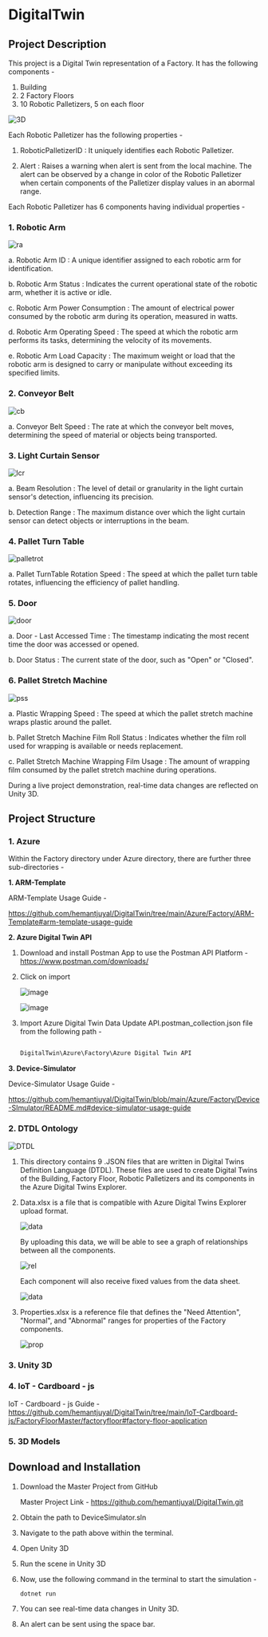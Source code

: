 # DigitalTwin

## Project Description

This project is a Digital Twin representation of a Factory. It has the following components -  

1. Building
2. 2 Factory Floors
3. 10 Robotic Palletizers, 5 on each floor

![3D](https://github.com/garimasrivastavaa/read-me-trials/assets/94553271/8d88740e-35be-448c-8845-5fd560860e7c)

Each Robotic Palletizer has the following properties - 

1. RoboticPalletizerID : It uniquely identifies each Robotic Palletizer.
   
2. Alert : Raises a warning when alert is sent from the local machine. The alert can be observed by a change in color of the Robotic Palletizer when certain components of the Palletizer display values in an abormal range. 

Each Robotic Palletizer has 6 components having individual properties - 

### 1. Robotic Arm

   ![ra](https://github.com/garimasrivastavaa/read-me-trials/assets/94553271/e83b6f26-41c0-46b3-979d-07a60ec322a2)

   a. Robotic Arm ID : A unique identifier assigned to each robotic arm for identification.

   b. Robotic Arm Status : Indicates the current operational state of the robotic arm, whether it is active or idle.
   
   c. Robotic Arm Power Consumption : The amount of electrical power consumed by the robotic arm during its operation, measured in watts.
   
   d. Robotic Arm Operating Speed : The speed at which the robotic arm performs its tasks, determining the velocity of its movements.
   
   e. Robotic Arm Load Capacity : The maximum weight or load that the robotic arm is designed to carry or manipulate without exceeding its specified limits.

### 2. Conveyor Belt
   
   ![cb](https://github.com/garimasrivastavaa/read-me-trials/assets/94553271/84e7f8c4-73cf-4cbf-a9a4-4ce70d82a111)

   a. Conveyor Belt Speed : The rate at which the conveyor belt moves, determining the speed of material or objects being transported.

### 3. Light Curtain Sensor
   
   ![lcr](https://github.com/garimasrivastavaa/read-me-trials/assets/94553271/00768d2a-eeea-4edc-b160-09a1e1a8c2af)

   a. Beam Resolution : The level of detail or granularity in the light curtain sensor's detection, influencing its precision.
   
   b. Detection Range : The maximum distance over which the light curtain sensor can detect objects or interruptions in the beam.

### 4. Pallet Turn Table
   
   ![palletrot](https://github.com/garimasrivastavaa/read-me-trials/assets/94553271/a9b932e1-2b26-4677-a60b-299e7e5066f2)

   a. Pallet TurnTable Rotation Speed : The speed at which the pallet turn table rotates, influencing the efficiency of pallet handling.

### 5. Door

   ![door](https://github.com/garimasrivastavaa/read-me-trials/assets/94553271/7626185c-db9c-4c9e-88fb-4b3c8c74c4e6)

   a. Door - Last Accessed Time : The timestamp indicating the most recent time the door was accessed or opened. 
   
   b. Door Status : The current state of the door, such as "Open" or "Closed".

### 6. Pallet Stretch Machine

   ![pss](https://github.com/garimasrivastavaa/read-me-trials/assets/94553271/62760723-a376-40e5-8a12-7e8c14f9abe6)
   
   a. Plastic Wrapping Speed : The speed at which the pallet stretch machine wraps plastic around the pallet.
   
   b. Pallet Stretch Machine Film Roll Status : Indicates whether the film roll used for wrapping is available or needs replacement.
   
   c. Pallet Stretch Machine Wrapping Film Usage : The amount of wrapping film consumed by the pallet stretch machine during operations.
   
During a live project demonstration, real-time data changes are reflected on Unity 3D. 

## Project Structure

### 1. Azure

Within the Factory directory under Azure directory, there are further three sub-directories - 

**1. ARM-Template**

ARM-Template Usage Guide - 

https://github.com/hemantjuyal/DigitalTwin/tree/main/Azure/Factory/ARM-Template#arm-template-usage-guide
   
**2. Azure Digital Twin API**

1. Download and install Postman App to use the Postman API Platform - https://www.postman.com/downloads/

2. Click on import

   ![image](https://github.com/garimasrivastavaa/read-me-trials/assets/94553271/57b48010-84c5-4851-b4ba-e9fb55d5c24f)

   ![image](https://github.com/garimasrivastavaa/read-me-trials/assets/94553271/43be9c91-43e8-42e5-b2f2-98f219debb7f)

4. Import Azure Digital Twin Data Update API.postman_collection.json file from the following path -

   ```powershell

   DigitalTwin\Azure\Factory\Azure Digital Twin API
   
**3. Device-Simulator**

Device-Simulator Usage Guide - 

https://github.com/hemantjuyal/DigitalTwin/blob/main/Azure/Factory/Device-SImulator/README.md#device-simulator-usage-guide

### 2. DTDL Ontology

![DTDL](https://github.com/garimasrivastavaa/read-me-trials/assets/94553271/a80c941e-d465-4db4-af97-e6a80e460ecb)

1. This directory contains 9 .JSON files that are written in Digital Twins Definition Language (DTDL). These files are used to create Digital Twins of the Building, Factory Floor, Robotic Palletizers and its components in the Azure Digital Twins Explorer. 

2. Data.xlsx is a file that is compatible with Azure Digital Twins Explorer upload format.

   ![data](https://github.com/garimasrivastavaa/read-me-trials/assets/94553271/373c1bdf-6088-4b0d-8f13-691a7a47b5ad)

   By uploading this data, we will be able to see a graph of relationships between all the components.

   ![rel](https://github.com/garimasrivastavaa/read-me-trials/assets/94553271/26cc7698-caa4-4821-b6a5-c88bb23793eb)

   Each component will also receive fixed values from the data sheet.

   ![data](https://github.com/garimasrivastavaa/read-me-trials/assets/94553271/fa07c9c6-d6af-48cb-ba56-3aea3965150c)

3. Properties.xlsx is a reference file that defines the "Need Attention", "Normal", and "Abnormal" ranges for properties of the Factory components. 

   ![prop](https://github.com/garimasrivastavaa/read-me-trials/assets/94553271/9c7b8708-db69-4b3c-aec4-db8774147fde)

### 3. Unity 3D

### 4. IoT - Cardboard - js

IoT - Cardboard - js Guide - https://github.com/hemantjuyal/DigitalTwin/tree/main/IoT-Cardboard-js/FactoryFloorMaster/factoryfloor#factory-floor-application

### 5. 3D Models

## Download and Installation

1. Download the Master Project from GitHub

   Master Project Link - https://github.com/hemantjuyal/DigitalTwin.git

2. Obtain the path to DeviceSimulator.sln
3. Navigate to the path above within the terminal.
4. Open Unity 3D
5. Run the scene in Unity 3D
6. Now, use the following command in the terminal to start the simulation -

   ```powershell
   dotnet run

7. You can see real-time data changes in Unity 3D.
8. An alert can be sent using the space bar. 
